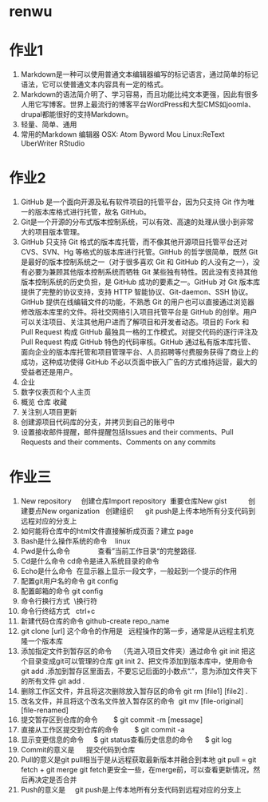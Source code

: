 # renwu
# 作业1
1. Markdown是一种可以使用普通文本编辑器编写的标记语言，通过简单的标记语法，它可以使普通文本内容具有一定的格式。
2. Markdown的语法简介明了、学习容易，而且功能比纯文本更强，因此有很多人用它写博客。世界上最流行的博客平台WordPress和大型CMS如joomla、drupal都能很好的支持Markdown。
3. 轻量、简单、通用
4. 常用的Markdown 编辑器
 OSX: Atom Byword Mou
 Linux:ReText UberWriter RStudio
  
# 作业2
 1. GitHub 是一个面向开源及私有软件项目的托管平台，因为只支持 Git 作为唯一的版本库格式进行托管，故名 GitHub。
 2. Git是一个开源的分布式版本控制系统，可以有效、高速的处理从很小到非常大的项目版本管理。
 3. GitHub 只支持 Git 格式的版本库托管，而不像其他开源项目托管平台还对CVS、SVN、Hg 等格式的版本库进行托管。GitHub 的哲学很简单，既然 Git 是最好的版本控制系统之一（对于很多喜欢 Git 和 GitHub 的人没有之一），没有必要为兼顾其他版本控制系统而牺牲 Git 某些独有特性。因此没有支持其他版本控制系统的历史负担，是 GitHub 成功的要素之一。GitHub 对 Git 版本库提供了完整的协议支持，支持 HTTP 智能协议、Git-daemon、SSH 协议。GitHub 提供在线编辑文件的功能，不熟悉 Git 的用户也可以直接通过浏览器修改版本库里的文件。将社交网络引入项目托管平台是 GitHub 的创举。用户可以关注项目、关注其他用户进而了解项目和开发者动态。项目的 Fork 和 Pull Request 构成 GitHub 最独具一格的工作模式。对提交代码的逐行评注及 Pull Request 构成 GitHub 特色的代码审核。GitHub 通过私有版本库托管、面向企业的版本库托管和项目管理平台、人员招聘等付费服务获得了商业上的成功，这种成功使得 GitHub 不必以页面中嵌入广告的方式维持运营，最大的受益者还是用户。
4. 企业
5. 数字仪表页和个人主页
6. 概览 仓库 收藏
7. 关注别人项目更新
8. 创建源项目代码库的分支，并拷贝到自己的账号中
9. 设置接收邮件提醒，邮件提醒包括Issues and their comments、Pull Requests and their comments、Comments on any commits 

# 作业三
1. New repository     创建仓库Import repository  重要仓库New gist           创建要点New organization   创建组织
     git push是上传本地所有分支代码到远程对应的分支上
2. 如何能将仓库中的html文件直接解析成页面？建立 page
3. Bash是什么操作系统的命令    linux
4. Pwd是什么命令              查看”当前工作目录“的完整路径.       
5. Cd是什么命令 cd命令是进入系统目录的命令
6. Echo是什么命令  在显示器上显示一段文字，一般起到一个提示的作用
7. 配置git用户名的命令 git config
8. 配置邮箱的命令 git config
9. 命令行换行方式  \换行符
10. 命令行终结方式   ctrl+c
11. 新建代码仓库的命令 github-create repo_name
12. git clone [url] 这个命令的作用是   远程操作的第一步，通常是从远程主机克隆一个版本库  
13. 添加指定文件到暂存区的命令    （先进入项目文件夹）通过命令 git init 把这个目录变成git可以管理的仓库 git init 2、把文件添加到版本库中，使用命令 git add .添加到暂存区里面去，不要忘记后面的小数点“.”，意为添加文件夹下的所有文件 git add . 
14. 删除工作区文件，并且将这次删除放入暂存区的命令 git rm [file1] [file2] .
15. 改名文件，并且将这个改名文件放入暂存区的命令  git mv [file-original] [file-renamed]
16. 提交暂存区到仓库的命令        $ git commit -m [message]
17. 直接从工作区提交到仓库的命令        $ git commit -a
18. 显示变更信息的命令     $ git status查看历史信息的命令      $ git log
19. Commit的意义是      提交代码到仓库
20. Pull的意义是git pull相当于是从远程获取最新版本并融合到本地 git pull = git fetch + git merge git fetch更安全一些，在merge前，可以查看更新情况，然后再决定是否合并
21. Push的意义是     git push是上传本地所有分支代码到远程对应的分支上
